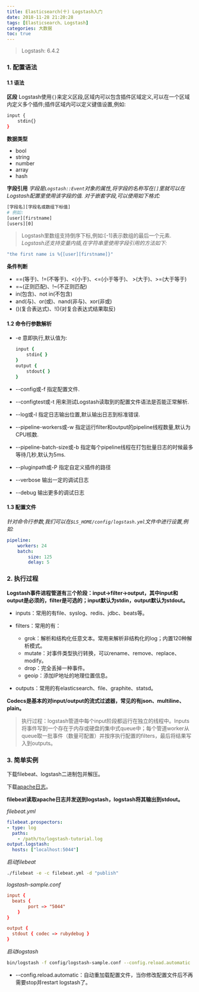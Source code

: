 ```yaml
---
title: Elasticsearch(十) Logstash入门
date: 2018-11-28 21:20:28
tags: [Elasticsearch、Logstash]
categories: 大数据
toc: true
---
```


> Logstash: 6.4.2

### 1. 配置语法

#### 1.1 语法

**区段**
Logstash使用`{}`来定义区段,区域内可以包含插件区域定义,可以在一个区域内定义多个插件;插件区域内可以定义键值设置,例如:
```bash
input {
    stdin{}
}
```

**数据类型**
* bool
* string
* number
* array
* hash

**字段引用**
*字段是`Logstash::Event`对象的属性,将字段的名称写在`[]`里就可以在Logstash配置里使用该字段的值.*
*对于嵌套字段,可以使用如下格式:*
```bash
[字段名][字段名或数组下标值]
# 例如:
[user][firstname]
[users][0]
```
> Logstash里数组支持倒序下标,例如:[-1]表示数组的最后一个元素.
*Logstash还支持变量内插,在字符串里使用字段引用的方法如下:*
```bash
"the first name is %{[user][firstname]}"
```
**条件判断**
* ==(等于)、!=(不等于)、<(小于)、<=(小于等于)、 >(大于)、>=(大于等于)
* =~(正则匹配)、!~(不正则匹配)
* in(包含)、not in(不包含)
* and(与)、or(或)、nand(非与)、xor(非或)
* ()(复合表达式)、!()(对复合表达式结果取反)

#### 1.2 命令行参数解析
* -e
  意即执行,默认值为:
  ```ruby
  input {
      stdin{ }
  }
  output {
      stdout{ }
  }
  ```

* --config或-f
  指定配置文件.
* --configtest或-t
  用来测试Logstash读取到的配置文件语法是否能正常解析.
* --log或-l
  指定日志输出位置,默认输出日志到标准错误.
* --pipeline-workers或-w
  指定运行filter和output的pipeline线程数量,默认为CPU核数.
* --pipeline-batch-size或-b
  指定每个pipeline线程在打包批量日志的时候最多等待几秒,默认为5ms.
* --pluginpath或-P
  指定自定义插件的路径
* --verbose
  输出一定的调试日志
* --debug
  输出更多的调试日志

#### 1.3 配置文件
*针对命令行参数,我们可以在`$LS_HOME/config/logstash.yml`文件中进行设置,例如:*
```yaml
pipeline:
    workers: 24
    batch:
        size: 125
        delay: 5
```

### 2. 执行过程

**Logstash事件进程管道有三个阶段：input->filter->output，其中input和output是必须的，filter是可选的；input默认为stdin，output默认为stdout。**

* inputs：常用的有file、syslog、redis、jdbc、beats等。
* filters：常用的有：
  * grok：解析和结构化任意文本。常用来解析非结构化的log；内置120种解析模式。
  * mutate：对事件类型执行转换，可以rename、remove、replace、modify。
  * drop：完全丢掉一种事件。
  * geoip：添加IP地址的地理位置信息。

* outputs：常用的有elasticsearch、file、graphite、statsd。

**Codecs是基本的对input/output的流式过滤器，常见的有json、multiline、plain。**

> 执行过程：logstash管道中每个input阶段都运行在独立的线程中。Inputs将事件写到一个存在于内存或硬盘的集中式queue中；每个管道worker从queue取一批事件（数量可配置）并按序执行配置的filters，最后将结果写入到outputs。



### 3. 简单实例

下载filebeat、logstash二进制包并解压。

下载[apache日志](https://download.elastic.co/demos/logstash/gettingstarted/logstash-tutorial.log.gz)。

**filebeat读取apache日志并发送到logstash，logstash将其输出到stdout。**

*filebeat.yml*

```yaml
filebeat.prospectors:
- type: log
  paths:
    - /path/to/logstash-tutorial.log 
output.logstash:
  hosts: ["localhost:5044"]
```

*启动filebeat*

```bash
./filebeat -e -c filebeat.yml -d "publish"
```

*logstash-sample.conf*

```conf
input {
  beats {
        port => "5044"
    }
}

output {
  stdout { codec => rubydebug }
}
```

*启动logstash*

```bash
bin/logstash -f config/logstash-sample.conf --config.reload.automatic
```

* --config.reload.automatic：自动重加载配置文件，当你修改配置文件后不再需要stop并restart logstash了。